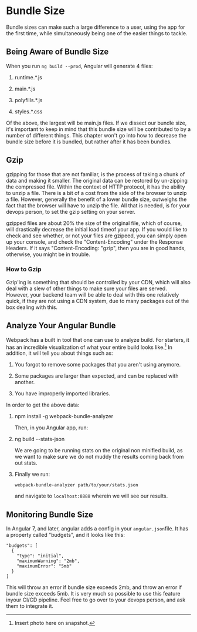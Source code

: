 Bundle Size
===========

Bundle sizes can make such a large difference to a user, using the app
for the first time, while simultaneously being one of the easier things
to tackle.

Being Aware of Bundle Size
--------------------------

When you run `ng build --prod`, Angular will generate 4 files:

1.  runtime.\*.js

2.  main.\*.js

3.  polyfills.\*.js

4.  styles.\*.css

Of the above, the largest will be main.js files. If we dissect our
bundle size, it's important to keep in mind that this bundle size will
be contributed to by a number of different things. This chapter won't go
into how to decrease the bundle size before it is bundled, but rather
after it has been bundles.

Gzip
----

gzipping for those that are not familiar, is the process of taking a
chunk of data and making it smaller. The original data can be restored
by un-zipping the compressed file. Within the context of HTTP protocol,
it has the ability to unzip a file. There is a bit of a cost from the
side of the browser to unzip a file. However, generally the benefit of a
lower bundle size, outweighs the fact that the browser will have to
unzip the file. All that is needed, is for your devops person, to set
the gzip setting on your server.

gzipped files are about 20% the size of the original file, which of
course, will drastically decrease the initial load timeof your app. If
you would like to check and see whether, or not your files are gzipeed,
you can simply open up your console, and check the \"Content-Encoding\"
under the Response Headers. If it says \"Content-Encoding: \"gzip\",
then you are in good hands, otherwise, you might be in trouble.

###  How to Gzip 

Gzip'ing is something that should be controlled by your CDN, which will
also deal with a slew of other things to make sure your files are
served. However, your backend team will be able to deal with this one
relatively quick, if they are not using a CDN system, due to many
packages out of the box dealing with this.

Analyze Your Angular Bundle
---------------------------

Webpack has a built in tool that one can use to analyze build. For
starters, it has an incredible visualization of what your entire build
looks like.[^1] In addition, it will tell you about things such as:

1.  You forgot to remove some packages that you aren't using anymore.

2.  Some packages are larger than expected, and can be replaced with
    another.

3.  You have improperly imported libraries.

In order to get the above data:

1.  npm install -g webpack-bundle-analyzer 

    Then, in you Angular app, run:

2.  ng build --stats-json

    We are going to be running stats on the original non minified build,
    as we want to make sure we do not muddy the results coming back from
    out stats.

3.  Finally we run:

        webpack-bundle-analyzer path/to/your/stats.json  

    and navigate to `localhost:8888` wherein we will see our results.

Monitoring Bundle Size
----------------------

In Angular 7, and later, angular adds a config in your
`angular.json`file. It has a property called \"budgets\", and it looks
like this:

    "budgets": [
      {
        "type": "initial",
        "maximumWarning": "2mb",
        "maximumError": "5mb"
      }
    ]   

This will throw an error if bundle size exceeds 2mb, and throw an error
if bundle size exceeds 5mb. It is very much so possible to use this
feature inyour CI/CD pipeline. Feel free to go over to your devops
person, and ask them to integrate it.

[^1]: Insert photo here on snapshot.
